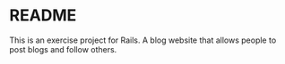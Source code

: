 # README

This is an exercise project for Rails. A blog website that allows people to post blogs and follow others.